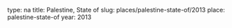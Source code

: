 type: na
title: Palestine, State of
slug: places/palestine-state-of/2013
place: palestine-state-of
year: 2013
